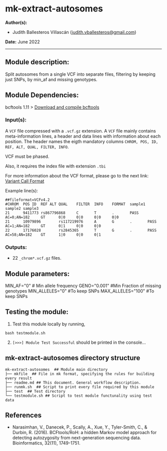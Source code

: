 # mk-extract-autosomes
**Author(s):**

* Judith Ballesteros Villascán (judith.vballesteros@gmail.com)

**Date:** June 2022

---

## Module description:
Split autosomes from a single VCF into separate files, filtering by keeping just SNPs, by min_af and missing genotypes.

## Module Dependencies:
bcftools 1.11 > [Download and compile bcftools](https://samtools.github.io/bcftools/howtos/install.html)

### Input(s):

A `VCF` file compressed with a `.vcf.gz` extension. A `VCF` file mainly contains meta-information lines, a header and data lines with information about each position. The header names the eigth mandatory columns `CHROM, POS, ID, REF, ALT, QUAL, FILTER, INFO`. 

VCF must be phased.

Also, it requires the index file with extension `.tbi`

For more information about the VCF format, please go to the next link: [Variant Call Format](https://www.internationalgenome.org/wiki/Analysis/Variant%20Call%20Format/vcf-variant-call-format-version-40/)

Example line(s):
```
##fileformat=VCFv4.2
#CHROM	POS	ID	REF	ALT	QUAL	FILTER	INFO	FORMAT	sample1	sample2	sample3
21      9411773 rs867796868     C       T       .       PASS    AC=0;AN=182     GT      0|0     0|0     0|0     0|0
21      10979896        rs117219976     A       G       .       PASS    AC=1;AN=182     GT      0|1     0|0     0|0
22      17176028        rs2845365       T       G       .       PASS    AC=58;AN=182    GT      1|0     0|0     0|1 
```

### Outputs:

* 22 `_chrom*.vcf.gz` files.

## Module parameters:
MIN_AF="0" # Min allele frequency
GENO="0.001" #Min Fraction of missing genotypes
MIN_ALLELES="0" #To keep SNPs
MAX_ALLELES="100" #To keep SNPs

## Testing the module:

1. Test this module locally by running,
```
bash testmodule.sh
```

2. `[>>>] Module Test Successful` should be printed in the console...

## mk-extract-autosomes directory structure

````
mk-extract-autosomes  ## Module main directory
├── mkfile  ## File in mk format, specifying the rules for building every result
├── readme.md ## This document. General workflow description.
├── runmk.sh  ## Script to print every file required by this module
├── test  ## Test directory
└── testmodule.sh ## Script to test module functunality using test data

````
## References
* Narasimhan, V., Danecek, P., Scally, A., Xue, Y., Tyler-Smith, C., & Durbin, R. (2016). BCFtools/RoH: a hidden Markov model approach for detecting autozygosity from next-generation sequencing data. Bioinformatics, 32(11), 1749-1751.
